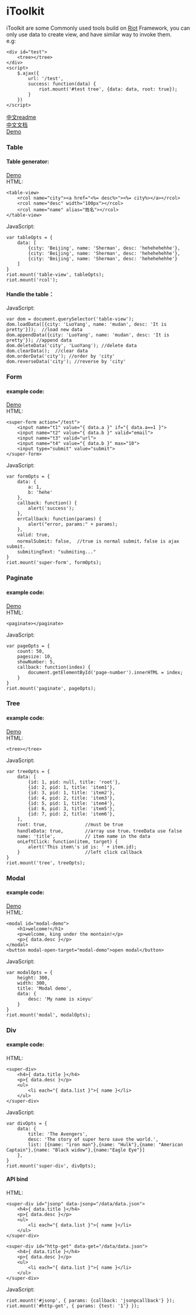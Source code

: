 iToolkit
========

iToolkit are some Commonly used tools build on [Riot](https://muut.com/riotjs/) Framework, you can only use data to create view, and have similar way to invoke them.  
e.g:  

    <div id="test">
        <tree></tree>
    </div>
    <script>
        $.ajax({
            url: '/test',
            success: function(data) {
                riot.mount('#test tree', {data: data, root: true});
            }
        })
    </script>

[中文readme](https://github.com/BE-FE/iToolkit/blob/master/README_Chinese.md)   
[中文文档](https://github.com/BE-FE/iToolkit/blob/master/doc.md)    
[Demo](http://be-fe.github.io/iToolkit/iToolkit_pc.html)    

### Table
#### Table generator:
[Demo](http://be-fe.github.io/iToolkit/iToolkit_pc.html#table)   
HTML:

    <table-view>
        <rcol name="city"><a href="<%= desc%>"><%= city%></a></rcol>
        <rcol name="desc" width="100px"></rcol>
        <rcol name="name" alias="姓名"></rcol>
    </table-view>

JavaScript:

    var tableOpts = {
        data: [
            {city: 'Beijing', name: 'Sherman', desc: 'hehehehehhe'},
            {city: 'Beijing', name: 'Sherman', desc: 'hehehehehhe'},
            {city: 'Beijing', name: 'Sherman', desc: 'hehehehehhe'}
        ]
    }
    riot.mount('table-view', tableOpts);
    riot.mount('rcol');

#### Handle the table：
JavaScript:

    var dom = document.querySelector('table-view');
    dom.loadData([{city: 'LuoYang', name: 'mudan', desc: 'It is pretty'}]);  //load new data
    dom.appendData({city: 'LuoYang', name: 'mudan', desc: 'It is pretty'}); //append data
    dom.deleteData('city', 'LuoYang'); //delete data
    dom.clearData();  //clear data
    dom.orderData('city'); //order by 'city'
    dom.reverseData('city'); //reverse by 'city'

### Form
#### example code:
[Demo](http://be-fe.github.io/iToolkit/iToolkit_pc.html)   
HTML:

    <super-form action="/test">
        <input name="t1" value="{ data.a }" if="{ data.a==1 }">
        <input name="t2" value="{ data.b }" valid="email">
        <input name="t3" valid="url">
        <input name="t4" value="{ data.b }" max="10">
        <input type="submit" value="submit">
    </super-form>

JavaScript:

    var formOpts = {
        data: {
            a: 1,
            b: 'hehe'
        },
        callback: function() {
            alert('success');
        },
        errCallback: function(params) {
            alert("error, params:" + params);
        },
        valid: true,
        normalSubmit: false,  //true is normal submit，false is ajax submit.
        submitingText: "submiting..."
    }
    riot.mount('super-form', formOpts);

### Paginate
#### example code:
[Demo](http://be-fe.github.io/iToolkit/iToolkit_pc.html#paginate)   
HTML:
    
    <paginate></paginate>

JavaScript:

    var pageOpts = {
        count: 50,
        pagesize: 10,
        showNumber: 5,
        callback: function(index) {
            document.getElementById('page-number').innerHTML = index;
        }
    }
    riot.mount('paginate', pageOpts);

### Tree
#### example code:
[Demo](http://be-fe.github.io/iToolkit/iToolkit_pc.html#tree)   
HTML:
    
    <tree></tree>

JavaScript:

    var treeOpts = {
        data: [
            {id: 1, pid: null, title: 'root'},
            {id: 2, pid: 1, title: 'item1'},
            {id: 3, pid: 1, title: 'item2'},
            {id: 4, pid: 2, title: 'item3'},
            {id: 5, pid: 1, title: 'item4'},
            {id: 6, pid: 3, title: 'item5'},
            {id: 7, pid: 2, title: 'item6'},
        ],
        root: true,              //must be true
        handleData: true,        //array use true，treeData use false
        name: 'title',           // item name in the data
        onLeftClick: function(item, target) {
            alert('This item\'s id is: ' + item.id);
        }                        //left click callback
    }
    riot.mount('tree', treeOpts);

### Modal
#### example code:
[Demo](http://be-fe.github.io/iToolkit/iToolkit_pc.html#modal)    
HTML:
    
    <modal id="modal-demo">
        <h1>welcome!</h1>
        <p>welcome, king under the montain!</p>
        <p>{ data.desc }</p>
    </modal>
    <button modal-open-target="modal-demo">open modal</button>

JavaScript:

    var modalOpts = {
        height: 300,
        width: 300,
        title: 'Modal demo',
        data: {
            desc: 'My name is xieyu'
        }
    }
    riot.mount('modal', modalOpts);

### Div
#### example code:
HTML:

    <super-div>
        <h4>{ data.title }</h4>
        <p>{ data.desc }</p>
        <ul>
            <li each="{ data.list }">{ name }</li>
        </ul>
    </super-div>

JavaScript:

    var divOpts = {
        data: {
            title: 'The Avengers',
            desc: 'The story of super hero save the world.',
            list: [{name: "iron man"},{name: "Hulk"},{name: "American Captain"},{name: "Black widow"},{name:"Eagle Eye"}]
        },
    }
    riot.mount('super-div', divOpts);

#### API bind
HTML:

    <super-div id="jsonp" data-jsonp="/data/data.json">
        <h4>{ data.title }</h4>
        <p>{ data.desc }</p>
        <ul>
            <li each="{ data.list }">{ name }</li>
        </ul>
    </super-div>

    <super-div id="http-get" data-get="/data/data.json">
        <h4>{ data.title }</h4>
        <p>{ data.desc }</p>
        <ul>
            <li each="{ data.list }">{ name }</li>
        </ul>
    </super-div>

JavaScript:

    riot.mount('#jsonp', { params: {callback: 'jsonpcallback'} });
    riot.mount('#http-get', { params: {test: '1'} });

